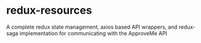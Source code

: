 # redux-resources
A complete redux state management, axios based API wrappers, and redux-saga implementation for communicating with the ApproveMe API

